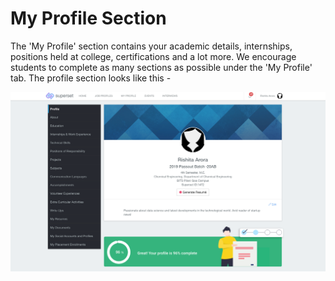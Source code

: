 # My Profile Section

The 'My Profile' section contains your academic details, internships, positions held at college, certifications and a lot more. We encourage students to complete as many sections as possible under the 'My Profile' tab. The profile section looks like this -

![](../../.gitbook/assets/image%20%28124%29.png)



